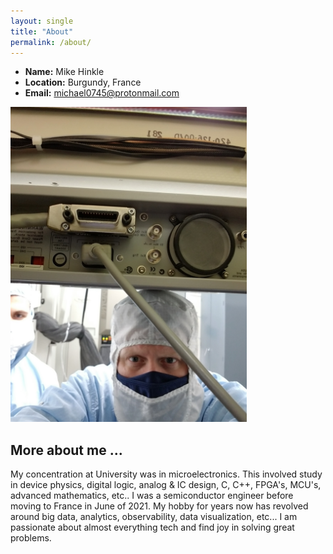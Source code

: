 ```yaml
---
layout: single
title: "About"
permalink: /about/
---
```

<ul>
  <li><b>Name:</b>              Mike Hinkle</li>
  <li><b>Location:</b>          Burgundy, France</li>
  <li><b>Email:</b>           
    <a href="mailto:michael0745@protonmail.com?Subject=Sent%20from%20About%20page%20on%20github">
    michael0745@protonmail.com</a></li>
</ul>

<img src="/assets/cleanroom_pic.jpg" alt="drawing" style="max-width: 75%; height: auto; text-align: center;"/>

## More about me ...

My concentration at University was in microelectronics. This involved study in device physics, 
digital logic, analog & IC design, C, C++, FPGA's, MCU's, advanced mathematics, etc.. I was
a semiconductor engineer before moving to France in June of 2021. My hobby for years now has
revolved around big data, analytics, observability, data visualization, etc... I am passionate 
about almost everything tech and find joy in solving great problems. 
